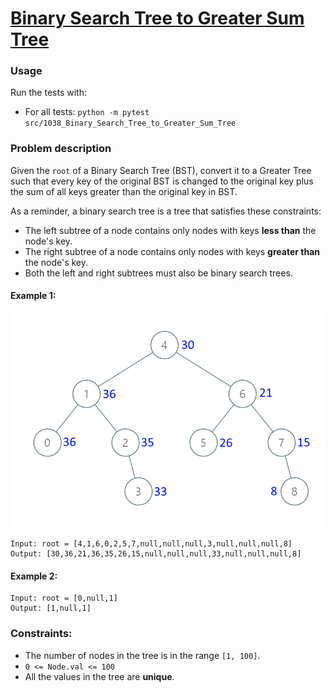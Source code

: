 # [Binary Search Tree to Greater Sum Tree](https://leetcode.com/problems/binary-search-tree-to-greater-sum-tree/description/)

### Usage
Run the tests with:
- For all tests: `python -m pytest src/1038_Binary_Search_Tree_to_Greater_Sum_Tree`

### Problem description
Given the `root` of a Binary Search Tree (BST), convert it to a Greater Tree such that every key of the original BST is changed to the original key plus the sum of all keys greater than the original key in BST.

As a reminder, a binary search tree is a tree that satisfies these constraints:
- The left subtree of a node contains only nodes with keys **less than** the node's key.
- The right subtree of a node contains only nodes with keys **greater than** the node's key.
- Both the left and right subtrees must also be binary search trees.

#### Example 1:
![example_1](./assets/example_1.png)

```
Input: root = [4,1,6,0,2,5,7,null,null,null,3,null,null,null,8]
Output: [30,36,21,36,35,26,15,null,null,null,33,null,null,null,8]
```

#### Example 2:
```
Input: root = [0,null,1]
Output: [1,null,1]
```

### Constraints:
- The number of nodes in the tree is in the range `[1, 100]`.
- `0 <= Node.val <= 100`
- All the values in the tree are **unique**.
